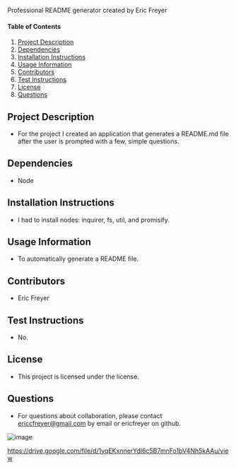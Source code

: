 Professional README generator created by Eric Freyer
    
#### Table of Contents
1. [Project Description](#project-description)
2. [Dependencies](#dependencies)
3. [Installation Instructions](#installation-instructions)
4. [Usage Information](#usage-information)
5. [Contributors](#contributors)
6. [Test Instructions](#test-instructions)
7. [License](#license)
8. [Questions](#questions)


## Project Description
* For the project I created an application that generates a README.md file after the user is prompted with a few, simple questions.
## Dependencies
* Node
## Installation Instructions
* I had to install nodes: inquirer, fs, util, and promisify.
## Usage Information
* To automatically generate a README file.
## Contributors
* Eric Freyer
## Test Instructions
* No.
## License
* This project is licensed under the  license.
## Questions
* For questions about collaboration, please contact ericcfreyer@gmail.com by email or ericfreyer on github.

![image](https://user-images.githubusercontent.com/72565719/105082104-183e5d80-5a61-11eb-977b-7d2dfcc57ec6.png)

https://drive.google.com/file/d/1yqEKxnnerYdI6c5B7mnFo1bV4Nh5kAAu/view

